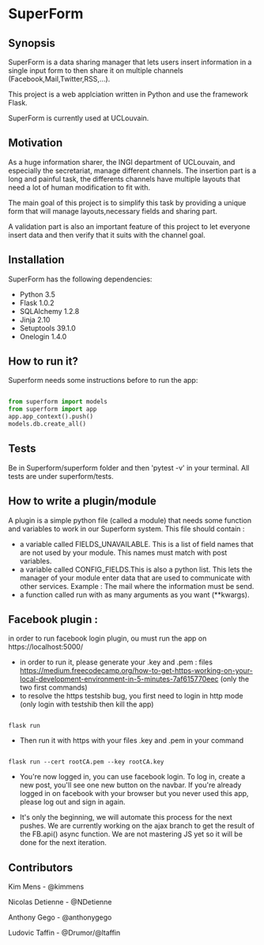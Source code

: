 # SuperForm


## Synopsis

SuperForm is a data sharing manager that lets users insert information in a single input form to then share it on multiple channels (Facebook,Mail,Twitter,RSS,...).

This project is a web applciation written in Python and use the framework Flask.

SuperForm is currently used at UCLouvain.


## Motivation

As a huge information sharer, the INGI department of UCLouvain, and especially the secretariat, manage different channels. The insertion part is a long and painful task, the differents channels have multiple layouts that need a lot of human modification to fit with.

The main goal of this project is to simplify this task by providing a unique form that will manage layouts,necessary fields and sharing part.

A validation part is also an important feature of this project to let everyone insert data and then verify that it suits with the channel goal.

## Installation

SuperForm has the following dependencies:

* Python 3.5
* Flask 1.0.2
* SQLAlchemy 1.2.8
* Jinja 2.10
* Setuptools 39.1.0
* Onelogin 1.4.0

## How to run it?

Superform needs some instructions before to run the app:

```python

from superform import models
from superform import app
app.app_context().push()
models.db.create_all()

```

## Tests

Be in Superform/superform folder and then 'pytest -v' in your terminal.
All tests are under superform/tests.

## How to write a plugin/module

A plugin is a simple python file (called a module) that needs some function and variables to work in our Superform system.
This file should contain :

* a variable called FIELDS_UNAVAILABLE. This is a list of field names that are not used by your module. This names must match with post variables.
* a variable called CONFIG_FIELDS.This is also a python list. This lets the manager of your module enter data that are used to communicate with other services. Example : The mail where the information must be send.
* a function called run with as many arguments as you want (**kwargs).

## Facebook plugin : 
in order to run facebook login plugin, ou must run the app on https://localhost:5000/
* in order to run it, please generate your .key and .pem : files https://medium.freecodecamp.org/how-to-get-https-working-on-your-local-development-environment-in-5-minutes-7af615770eec (only the two first commands)
* to resolve the https testshib bug, you first need to login in http mode (only login with testshib then kill the app)
```shell

flask run

```
* Then run it with https with your files .key and .pem in your command

```shell

flask run --cert rootCA.pem --key rootCA.key

```

* You're now logged in, you can use facebook login. To log in, create a new post, you'll see one new button on the navbar. If you're already logged in on facebook with your browser but you never used this app, please log out and sign in again.


* It's only the beginning, we will automate this process for the next pushes. We are currently working on the ajax branch to get the result of the FB.api() async function. We are not mastering JS yet so it will be done for the next iteration.


## Contributors

Kim Mens - @kimmens 

Nicolas Detienne - @NDetienne

Anthony Gego - @anthonygego

Ludovic Taffin - @Drumor/@ltaffin
